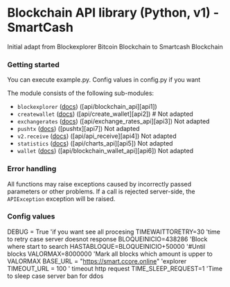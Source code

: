 # Blockchain API library (Python, v1) - SmartCash

Initial adapt from Blockexplorer Bitcoin Blockchain to Smartcash Blockchain

### Getting started

You can execute example.py. Config values in config.py if you want

The module consists of the following sub-modules:

* `blockexplorer` ([docs](docs/blockexplorer.md)) ([api/blockchain_api][api1])
* `createwallet` ([docs](docs/createwallet.md)) ([api/create_wallet][api2]) # Not adapted
* `exchangerates` ([docs](docs/exchangerates.md)) ([api/exchange\_rates\_api][api3]) Not adapted
* `pushtx` ([docs](docs/pushtx.md)) ([pushtx][api7]) Not adapted
* `v2.receive` ([docs](docs/receive.md)) ([api/api_receive][api4]) Not adapted
* `statistics` ([docs](docs/statistics.md)) ([api/charts_api][api5]) Not adapted
* `wallet` ([docs](docs/wallet.md)) ([api/blockchain\_wallet\_api][api6]) Not adapted

### Error handling

All functions may raise exceptions caused by incorrectly passed parameters or other problems. If a call is rejected server-side, the `APIException` exception will be raised.

### Config values
DEBUG = True 'if you want see all procesing
TIMEWAITTORETRY=30 'time to retry case server doesnot response
BLOQUEINICIO=438286 'Block where start to search
HASTABLOQUE=BLOQUEINICIO+50000 '#Until blocks
VALORMAX=8000000 'Mark all blocks which amount is upper to VALORMAX
BASE_URL = "https://smart.ccore.online" 'explorer
TIMEOUT_URL = 100 ' timeout http request
TIME_SLEEP_REQUEST=1 'Time to sleep case server ban for ddos



